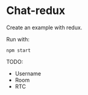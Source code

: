 # Chat-redux

Create an example with redux.

Run with:
```
npm start
```

TODO:
* Username
* Room
* RTC
